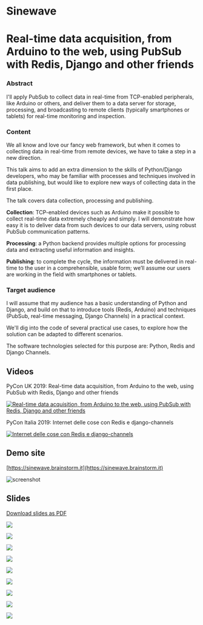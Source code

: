 
Sinewave
========

# Real-time data acquisition, from Arduino to the web, using PubSub with Redis, Django and other friends

### Abstract

I'll apply PubSub to collect data in real-time from TCP-enabled peripherals,
like Arduino or others, and deliver them to a data server for storage, processing,
and broadcasting to remote clients (typically smartphones or tablets) for real-time
monitoring and inspection.

### Content

We all know and love our fancy web framework, but when it comes to collecting data
in real-time from remote devices, we have to take a step in a new direction.

This talk aims to add an extra dimension to the skills of Python/Django developers,
who may be familiar with processes and techniques involved in data publishing,
but would like to explore new ways of collecting data in the first place.

The talk covers data collection, processing and publishing.

**Collection**: TCP-enabled devices such as Arduino make it possible to collect
real-time data extremely cheaply and simply. I will demonstrate how easy it is
to deliver data from such devices to our data servers, using robust PubSub
communication patterns.

**Processing**: a Python backend provides multiple options for processing data and
extracting useful information and insights.

**Publishing**: to complete the cycle, the information must be delivered in real-time
to the user in a comprehensible, usable form; we’ll assume our users are working
in the field with smartphones or tablets.

### Target audience

I will assume that my audience has a basic understanding of Python and Django,
and build on that to introduce tools (Redis, Arduino) and techniques
(PubSub, real-time messaging, Django Channels) in a practical context.

We'll dig into the code of several practical use cases, to explore how the solution
can be adapted to different scenarios.

The software technologies selected for this purpose are: Python, Redis and Django Channels.

## Videos

PyCon UK 2019: Real-time data acquisition, from Arduino to the web, using PubSub with Redis, Django and other friends

[![Real-time data acquisition, from Arduino to the web, using PubSub with Redis, Django and other friends](etc/slides/images/0_uk.png)](https://www.youtube.com/watch?v=V8VAQS7xais "Real-time data acquisition, from Arduino to the web, using PubSub with Redis, Django and other friends")

PyCon Italia 2019: Internet delle cose con Redis e django-channels

[![Internet delle cose con Redis e django-channels](etc/slides/images/0.png)](https://www.youtube.com/watch?v=xxbxVHi_vfU "Internet delle cose con Redis e django-channels")

## Demo site

[https://sinewave.brainstorm.it](https://sinewave.brainstorm.it)

![screenshot](screenshot.png)

## Slides

[Download slides as PDF](etc/slides/2019-05-03_PyconItalia2019_sinewave.pdf)

![](etc/slides/images/1.png)

![](etc/slides/images/2c.png)

![](etc/slides/images/3b.png)

![](etc/slides/images/4.png)

![](etc/slides/images/5.png)

![](etc/slides/images/6a.png)

![](etc/slides/images/6b.png)

![](etc/slides/images/6c.png)

![](etc/slides/images/7b.png)
